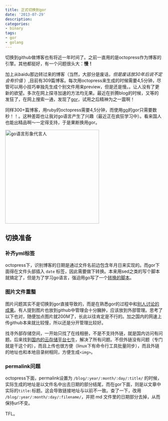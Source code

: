 ```yaml
---
title: 正式切换到gor
date: '2013-07-29'
description:
categories:
- binary
tags:
- gor
- golang
---
```


切换到github做博客也有将近一年时间了。之前一直用的是octopress作为博客的引擎。其他都挺好，有一个问题很头大：**慢！**

加上从baidu那边转过来的博客（当然，大部分是废话，*但是废话放30年后说不定会有价值* ）,目前有309篇博客。每次用octopress来生成的时候需要4,5分钟，尽管可以用小技巧单独先生成个别文件用来preview，但是还是慢。。让人没有了更新的欲望。多次在网上探寻加速的方法均无果。最近在折腾blog的时候，又等的发狂了，在网上搜索一通，发现了[gor](https://github.com/wendal/gor)，试用之后精神为之一震啊！

同样300+篇博客，用ruby的octopress需要4,5分钟，而使用[go](http://golang.org)的gor只需要数秒！！。这种差距也让我对go语言产生了兴趣（最近正在疯狂学习中）。看来国人也能出精品啊～一定得支持，于是果断换用gor。

<img class="imgbox" src="http://iwood.qiniudn.com/media/frontpage.png"  alt="go语言形象代言人" width="300" />


## 切换准备 ##

### 补齐yml标签 ###
octopress下，识别博客的日期是通过文件名前边包含年月日来实现的。而gor下面得在文件头部插入 `date` 标签，因此需要做下转换。本来用sed之类的写个脚本就搞定了，但是为了学习go语言，强迫用go写了一个[转换的脚本](https://gist.github.com/6103416)。
### 图片文件重整 ###
图片问题其实不是切换到gor直接导致的，而是在熟悉gor的过程中和[别人讨论的成果](https://github.com/wendal/gor/issues/32)。有人提到图片也放到github中管理会十分臃肿，应该放到外部管理。思考了以下也对，随便加点图片就200M了，长此以往肯定是不行的。加之国内的网速上传github本来就比较慢，所以还是分开管理比较好。

找寻外部存储空间，一开始只找了在线相册，不是不支持外链，就是国内访问有问题。后来找到[国内的云存储平台七牛](http://www.qiniu.com/)，解决了所有问题。不但外链没有问题（专门就是干这个的），而且上传也很方便（linux下有命令行工具批量同步），而且外链的地址也和本地目录树相同，方便生成`<img>`。

### permalink问题 ###
octopress下面，permalink设置为 `/blog/:year/:month/:day/:title/` 的时候，实际生成的地址是以文件名中出去日期的部分结尾，而在gor下面，则是以文章中实际的`title:`标题。这会导致链接地址与以前不一致。查了一下，改用 `/blog/:year/:month/:day/:filename/`，并把 md 文件里的日期部分去掉，从而保持url不变。

TFL。
